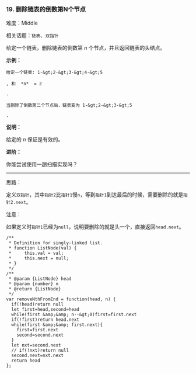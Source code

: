 ### 19. 删除链表的倒数第N个节点

难度：Middle

相关话题：`链表`、`双指针`

给定一个链表，删除链表的倒数第 *n* 个节点，并且返回链表的头结点。



 **示例：** 





```
给定一个链表: 1-&gt;2-&gt;3-&gt;4-&gt;5

, 和  *n*  = 2

.

当删除了倒数第二个节点后，链表变为 1-&gt;2-&gt;3-&gt;5

.

```

 **说明：** 



给定的  *n* 保证是有效的。



 **进阶：** 



你能尝试使用一趟扫描实现吗？




-----

思路：

定义`双指针`，其中`指针2`比`指针1`慢`n`，等到`指针1`到达最后的时候，需要删除的就是`指针2.next`。

注意：

如果定义时`指针1`已经为`null`，说明要删除的就是头一个，直接返回`head.next`。


```
/**
 * Definition for singly-linked list.
 * function ListNode(val) {
 *     this.val = val;
 *     this.next = null;
 * }
 */
/**
 * @param {ListNode} head
 * @param {number} n
 * @return {ListNode}
 */
var removeNthFromEnd = function(head, n) {
  if(!head)return null
  let first=head,second=head
  while(first &amp;&amp; n--&gt;0)first=first.next
  if(!first)return head.next
  while(first &amp;&amp; first.next){
    first=first.next
    second=second.next
  }
  let nxt=second.next
  // if(!nxt)return null
  second.next=nxt.next
  return head
};



```
